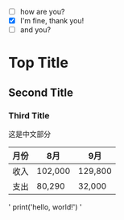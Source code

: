 - [ ] how are you?
 - [X] I'm fine, thank you!
 - [ ] and you?
 # Top Title
 ## Second Title
 ### Third Title

这是中文部分

月份|8月|9月
---|---|---
收入|102,000|129,800
支出|80,290|32,000|

'
print('hello, world!')
'
